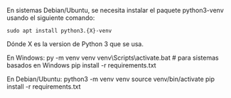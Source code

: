 En sistemas Debian/Ubuntu, se necesita instalar el paquete python3-venv
usando el siguiente comando:

    sudo apt install python3.{X}-venv

Dónde X es la version de Python 3 que se usa.

En Windows:
py -m venv venv
venv\Scripts\activate.bat  # para sistemas basados en Windows
pip install -r requirements.txt

En Debian/Ubuntu:
python3 -m venv venv
source venv/bin/activate
pip install -r requirements.txt